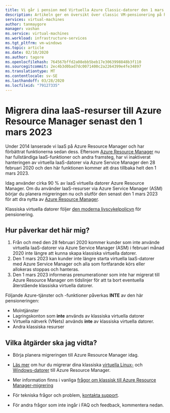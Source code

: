 ```yaml
---
title: Vi går i pension med Virtuella Azure Classic-datorer den 1 mars 2023
description: Artikeln ger en översikt över classic VM-pensionering på hög nivå
services: virtual-machines
author: tanmaygore
manager: vashan
ms.service: virtual-machines
ms.workload: infrastructure-services
ms.tgt_pltfrm: vm-windows
ms.topic: article
ms.date: 02/10/2020
ms.author: tagore
ms.openlocfilehash: 764567bffd2a08ebb5beb17e3063998848b3f110
ms.sourcegitcommit: 2ec4b3d0bad7dc0071400c2a2264399e4fe34897
ms.translationtype: MT
ms.contentlocale: sv-SE
ms.lasthandoff: 03/28/2020
ms.locfileid: "79127335"
---
```

# <a name="migrate-your-iaas-resources-to-azure-resource-manager-by-march-1-2023"></a>Migrera dina IaaS-resurser till Azure Resource Manager senast den 1 mars 2023 

Under 2014 lanserade vi IaaS på Azure Resource Manager och har förbättrat funktionerna sedan dess. Eftersom [Azure Resource Manager](https://azure.microsoft.com/features/resource-manager/) nu har fullständiga IaaS-funktioner och andra framsteg, har vi inaktiverat hanteringen av virtuella IaaS-datorer via Azure Service Manager den 28 februari 2020 och den här funktionen kommer att dras tillbaka helt den 1 mars 2023. 

Idag använder cirka 90 % av IaaS virtuella datorer Azure Resource Manager. Om du använder IaaS-resurser via Azure Service Manager (ASM) börjar du planera migreringen nu och slutför den senast den 1 mars 2023 för att dra nytta av [Azure Resource Manager](https://docs.microsoft.com/azure/azure-resource-manager/management/).

Klassiska virtuella datorer följer [den moderna livscykelpolicyn](https://support.microsoft.com/help/30881/modern-lifecycle-policy) för pensionering.

## <a name="how-does-this-affect-me"></a>Hur påverkar det här mig? 

1) Från och med den 28 februari 2020 kommer kunder som inte använde virtuella IaaS-datorer via Azure Service Manager (ASM) i februari månad 2020 inte längre att kunna skapa klassiska virtuella datorer. 
2) Den 1 mars 2023 kan kunder inte längre starta virtuella IaaS-datorer med Azure Service Manager och alla som fortfarande körs eller allokeras stoppas och hanteras. 
2) Den 1 mars 2023 informeras prenumerationer som inte har migrerat till Azure Resource Manager om tidslinjer för att ta bort eventuella återstående klassiska virtuella datorer.  

Följande Azure-tjänster och -funktioner påverkas **INTE** av den här pensioneringen: 
- Molntjänster 
- Lagringskonton som **inte** används av klassiska virtuella datorer 
- Virtuella nätverk (VNets) används **inte** av klassiska virtuella datorer. 
- Andra klassiska resurser

## <a name="what-actions-should-i-take"></a>Vilka åtgärder ska jag vidta? 

- Börja planera migreringen till Azure Resource Manager idag. 

- [Läs mer](https://docs.microsoft.com/azure/virtual-machines/windows/migration-classic-resource-manager-overview) om hur du migrerar dina klassiska [virtuella Linux-](./linux/migration-classic-resource-manager-plan.md) och [Windows-datorer](./windows/migration-classic-resource-manager-plan.md) till Azure Resource Manager.

- Mer information finns i vanliga [frågor om klassisk till Azure Resource Manager-migrering](https://docs.microsoft.com/azure/virtual-machines/windows/migration-classic-resource-manager-faq)

- För tekniska frågor och problem, [kontakta support](https://portal.azure.com/#blade/Microsoft_Azure_Support/HelpAndSupportBlade/newsupportrequest).

- För andra frågor som inte ingår i FAQ och feedback, kommentera nedan.
